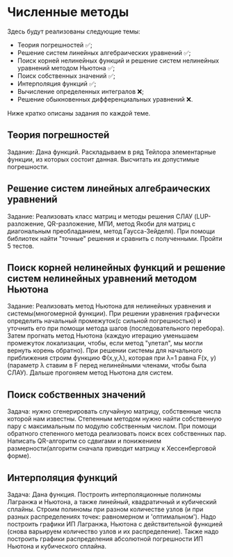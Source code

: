 <h1>Численные методы</h1>
<p>Здесь будут реализованы следующие темы:</p>
<ul>
  <li>Теория погрешностей	&#9989;;</li>
  <li>Решение систем линейных алгебраических уравнений	&#9989;;</li>
  <li>Поиск корней нелинейных функций и решение систем нелинейных уравнений методом Ньютона	&#9989;;</li>
  <li>Поиск собственных значений &#9989;;</li>
  <li>Интерполяция функций	&#9989;;</li>
  <li>Вычисление определенных интегралов &#10060;;</li>
  <li>Решение обыкновенных дифференциальных уравнений &#10060;.</li>
</ul>

Ниже кратко описаны задания по каждой теме.

<h2>Теория погрешностей</h2>
<p>Задание: Дана функций. Раскладываем в ряд Тейлора элементарные функции, из которых состоит данная. Высчитать их допустимые погрешности.</p>

<h2>Решение систем линейных алгебраических уравнений</h2>
<p>Задание: Реализовать класс матриц и методы решения СЛАУ (LUP-разложение, QR-разложение, МПИ, метод Якоби для матриц с диагональным преобладанием, метод Гаусса-Зейделя). При помощи библиотек найти "точные" решения и сравнить с полученными. Пройти 5 тестов.</p>

<h2>Поиск корней нелинейных функций и решение систем нелинейных уравнений методом Ньютона</h2>
<p>Задание: Реализовать метод Ньютона для нелинейных уравнения и системы(многомерной функции). При решении уравнения графически определить начальный промежуток(с сильной погрешностью) и уточнить его при помощи метода шагов (последовательного перебора). Затем прогнать метод Ньютона (каждую итерацию уменьшаем промежуток локализации, чтобы, если метод "улетал", мы могли вернуть корень обратно). При решении системы для начального приближения строим функцию Ф(x,y,λ), которая при λ=1 равна F(x, y) (параметр λ ставим в F перед нелинейными членами, чтобы была СЛАУ). Дальше прогоняем метод Ньютона для систем.</p>

<h2>Поиск собственных значений</h2>
<p>Задача: нужно сгенерировать случайную матрицу, собственные числа которой нам известны. Степенным методом нужно найти собственную пару с максимальным по модулю собственным числом. При помощи обратного степенного метода реализовать поиск всех собственных пар. Написать QR-алгоритм со сдвигами и понижением размерности(алгоритм сначала приводит матрицу к Хессенберговой форме).</p>

<h2>Интерполяция функций</h2>
<p>Задача: Дана функция. Построить интерполяционные полиномы Лагранжа и Ньютона, а также линейный, квадратичный и кубический сплайны. Строим полиномы при разном количестве узлов (и при разных распределениях точек: равномерном и 'оптимальном'). Надо построить графики ИП Лагранжа, Ньютона с действительной функцией (снова варьируем количество узлов и их распределение). Также надо построить графики распределения абсолютной погрешности ИП Ньютона и кубического сплайна.</p>
